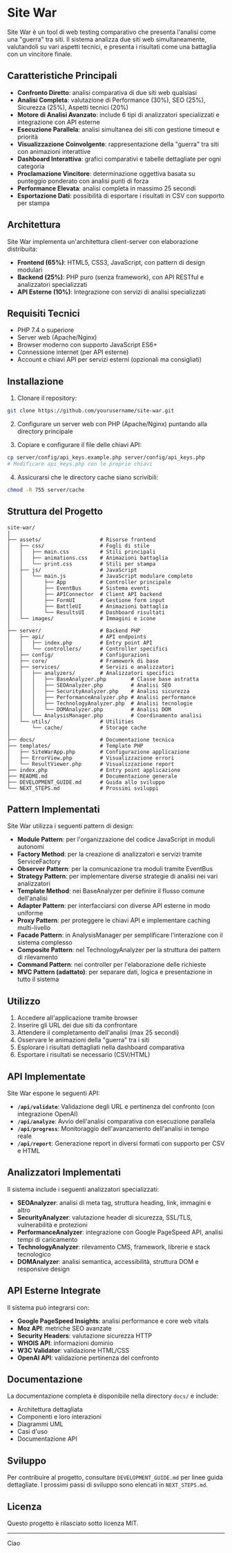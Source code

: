 # Site War

Site War è un tool di web testing comparativo che presenta l'analisi come una "guerra" tra siti. Il sistema analizza due siti web simultaneamente, valutandoli su vari aspetti tecnici, e presenta i risultati come una battaglia con un vincitore finale.

## Caratteristiche Principali

- **Confronto Diretto**: analisi comparativa di due siti web qualsiasi
- **Analisi Completa**: valutazione di Performance (30%), SEO (25%), Sicurezza (25%), Aspetti tecnici (20%)
- **Motore di Analisi Avanzato**: include 6 tipi di analizzatori specializzati e integrazione con API esterne
- **Esecuzione Parallela**: analisi simultanea dei siti con gestione timeout e priorità
- **Visualizzazione Coinvolgente**: rappresentazione della "guerra" tra siti con animazioni interattive
- **Dashboard Interattiva**: grafici comparativi e tabelle dettagliate per ogni categoria
- **Proclamazione Vincitore**: determinazione oggettiva basata su punteggio ponderato con analisi punti di forza
- **Performance Elevata**: analisi completa in massimo 25 secondi
- **Esportazione Dati**: possibilità di esportare i risultati in CSV con supporto per stampa

## Architettura

Site War implementa un'architettura client-server con elaborazione distribuita:

- **Frontend (65%)**: HTML5, CSS3, JavaScript, con pattern di design modulari
- **Backend (25%)**: PHP puro (senza framework), con API RESTful e analizzatori specializzati
- **API Esterne (10%)**: Integrazione con servizi di analisi specializzati

## Requisiti Tecnici

- PHP 7.4 o superiore
- Server web (Apache/Nginx)
- Browser moderno con supporto JavaScript ES6+
- Connessione internet (per API esterne)
- Account e chiavi API per servizi esterni (opzionali ma consigliati)

## Installazione

1. Clonare il repository:
```bash
git clone https://github.com/yourusername/site-war.git
```

2. Configurare un server web con PHP (Apache/Nginx) puntando alla directory principale

3. Copiare e configurare il file delle chiavi API:
```bash
cp server/config/api_keys.example.php server/config/api_keys.php
# Modificare api_keys.php con le proprie chiavi
```

4. Assicurarsi che le directory cache siano scrivibili:
```bash
chmod -R 755 server/cache
```

## Struttura del Progetto

```
site-war/
│
├── assets/                   # Risorse frontend
│   ├── css/                  # Fogli di stile
│   │   ├── main.css          # Stili principali
│   │   ├── animations.css    # Animazioni battaglia
│   │   └── print.css         # Stili per stampa
│   ├── js/                   # JavaScript
│   │   └── main.js           # JavaScript modulare completo
│   │       ├── App           # Controller principale
│   │       ├── EventBus      # Sistema eventi
│   │       ├── APIConnector  # Client API backend
│   │       ├── FormUI        # Gestione form input
│   │       ├── BattleUI      # Animazioni battaglia
│   │       └── ResultsUI     # Dashboard risultati
│   └── images/               # Immagini e icone
│
├── server/                   # Backend PHP
│   ├── api/                  # API endpoints
│   │   ├── index.php         # Entry point API
│   │   └── controllers/      # Controller specifici
│   ├── config/               # Configurazioni
│   ├── core/                 # Framework di base
│   ├── services/             # Servizi e analizzatori
│   │   ├── analyzers/        # Analizzatori specifici
│   │   │   ├── BaseAnalyzer.php        # Classe base astratta
│   │   │   ├── SEOAnalyzer.php         # Analisi SEO
│   │   │   ├── SecurityAnalyzer.php    # Analisi sicurezza
│   │   │   ├── PerformanceAnalyzer.php # Analisi performance
│   │   │   ├── TechnologyAnalyzer.php  # Analisi tecnologie
│   │   │   └── DOMAnalyzer.php         # Analisi DOM
│   │   └── AnalysisManager.php         # Coordinamento analisi
│   └── utils/                # Utilities
│       └── cache/            # Storage cache
│
├── docs/                     # Documentazione tecnica
├── templates/                # Template PHP
│   ├── SiteWarApp.php        # Configurazione applicazione
│   ├── ErrorView.php         # Visualizzazione errori
│   └── ResultViewer.php      # Visualizzazione report
├── index.php                 # Entry point applicazione
├── README.md                 # Documentazione generale
├── DEVELOPMENT_GUIDE.md      # Guida allo sviluppo
└── NEXT_STEPS.md             # Prossimi sviluppi
```

## Pattern Implementati

Site War utilizza i seguenti pattern di design:

- **Module Pattern**: per l'organizzazione del codice JavaScript in moduli autonomi
- **Factory Method**: per la creazione di analizzatori e servizi tramite ServiceFactory
- **Observer Pattern**: per la comunicazione tra moduli tramite EventBus
- **Strategy Pattern**: per implementare diverse strategie di analisi nei vari analizzatori
- **Template Method**: nei BaseAnalyzer per definire il flusso comune dell'analisi
- **Adapter Pattern**: per interfacciarsi con diverse API esterne in modo uniforme
- **Proxy Pattern**: per proteggere le chiavi API e implementare caching multi-livello
- **Facade Pattern**: in AnalysisManager per semplificare l'interazione con il sistema complesso
- **Composite Pattern**: nel TechnologyAnalyzer per la struttura dei pattern di rilevamento
- **Command Pattern**: nei controller per l'elaborazione delle richieste
- **MVC Pattern (adattato)**: per separare dati, logica e presentazione in tutto il sistema

## Utilizzo

1. Accedere all'applicazione tramite browser
2. Inserire gli URL dei due siti da confrontare
3. Attendere il completamento dell'analisi (max 25 secondi)
4. Osservare le animazioni della "guerra" tra i siti
5. Esplorare i risultati dettagliati nella dashboard comparativa
6. Esportare i risultati se necessario (CSV/HTML)

## API Implementate

Site War espone le seguenti API:

- **`/api/validate`**: Validazione degli URL e pertinenza del confronto (con integrazione OpenAI)
- **`/api/analyze`**: Avvio dell'analisi comparativa con esecuzione parallela
- **`/api/progress`**: Monitoraggio dell'avanzamento dell'analisi in tempo reale
- **`/api/report`**: Generazione report in diversi formati con supporto per CSV e HTML

## Analizzatori Implementati

Il sistema include i seguenti analizzatori specializzati:

- **SEOAnalyzer**: analisi di meta tag, struttura heading, link, immagini e altro
- **SecurityAnalyzer**: valutazione header di sicurezza, SSL/TLS, vulnerabilità e protezioni
- **PerformanceAnalyzer**: integrazione con Google PageSpeed API, analisi tempi di caricamento
- **TechnologyAnalyzer**: rilevamento CMS, framework, librerie e stack tecnologico
- **DOMAnalyzer**: analisi semantica, accessibilità, struttura DOM e responsive design

## API Esterne Integrate

Il sistema può integrarsi con:

- **Google PageSpeed Insights**: analisi performance e core web vitals
- **Moz API**: metriche SEO avanzate
- **Security Headers**: valutazione sicurezza HTTP
- **WHOIS API**: informazioni dominio
- **W3C Validator**: validazione HTML/CSS
- **OpenAI API**: validazione pertinenza del confronto

## Documentazione

La documentazione completa è disponibile nella directory `docs/` e include:
- Architettura dettagliata
- Componenti e loro interazioni
- Diagrammi UML
- Casi d'uso
- Documentazione API

## Sviluppo

Per contribuire al progetto, consultare `DEVELOPMENT_GUIDE.md` per linee guida dettagliate. I prossimi passi di sviluppo sono elencati in `NEXT_STEPS.md`.

## Licenza

Questo progetto è rilasciato sotto licenza MIT.

---

Ciao
